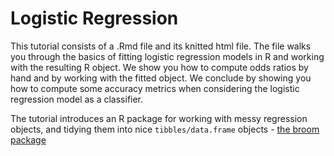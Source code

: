 # Logistic Regression

This tutorial consists of a .Rmd file and its knitted html file. The file walks you through the basics of fitting logistic regression models in R and working with the resulting R object. We show you how to compute odds ratios by hand and by working with the fitted object. We conclude by showing you how to compute some accuracy metrics when considering the logistic regression model as a classifier. 

The tutorial introduces an R package for working with messy regression objects, and tidying them into nice `tibbles/data.frame` objects - [the broom package](https://cran.r-project.org/web/packages/broom/vignettes/broom.html)